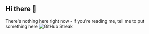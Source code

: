 ## Hi there 👋
There's nothing here right now - if you're reading me, tell me to put something here
![GitHub Streak](https://myoctocat.com/assets/images/base-octocat.svg)
